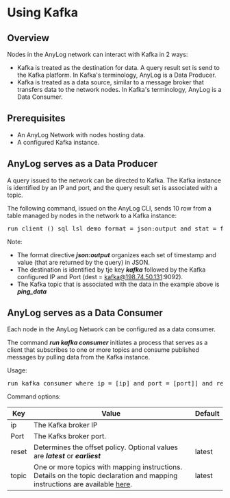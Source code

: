 # Using Kafka

## Overview

Nodes in the AnyLog network can interact with Kafka in 2 ways:
* Kafka is treated as the destination for data. A query result set is send to the Kafka platform. In Kafka's terminology,
  AnyLog is a Data Producer.
* Kafka is treated as a data source, similar to a message broker that transfers data to the network nodes. In Kafka's terminology,
  AnyLog is a Data Consumer.
  
## Prerequisites

* An AnyLog Network with nodes hosting data.
* A configured Kafka instance.

## AnyLog serves as a Data Producer 

A query issued to the network can be directed to Kafka. The Kafka instance is identified by an IP and port, and the query result set 
is associated with a topic.  

The following command, issued on the AnyLog CLI, sends 10 row from a table managed by nodes in the network to a Kafka instance:

<pre>
run client () sql lsl_demo format = json:output and stat = false and dest = kafka@198.74.50.131:9092 and topic = ping_data "select timestamp, value from ping_sensor limit 10"
</pre>

Note:
* The format directive ***json:output*** organizes each set of timestamp and value (that are returned by the query) in JSON.
* The destination is identified by tje key ***kafka*** followed by the Kafka configured IP and Port (dest = kafka@198.74.50.131:9092).
* The Kafka topic that is associated with the data in the example above is ***ping_data***

## AnyLog serves as a Data Consumer

Each node in the AnyLog Network can be configured as a data consumer. 

The command ***run kafka consumer*** initiates a process that serves as a client that subscribes to one or more topics 
and consume published messages by pulling data from the Kafka instance.

Usage:

<pre>
run kafka consumer where ip = [ip] and port = [port]] and reset = [latest/earliest] and topic = [topic and mapping instructions]
</pre>

Command options:

| Key        | Value  | Default  |
| ---------- | -------| ------- |
| ip         | The Kafka broker IP |  |
| Port       | The Kafks broker port. | |
| reset      | Determines the offset policy. Optional values are ***latest*** or ***earliest***| latest |
| topic      | One or more topics with mapping instructions. Details on the topic declaration and mapping instructions are available [here](https://github.com/AnyLog-co/documentation/blob/master/message%20broker.md#the-topic-params). | latest |


